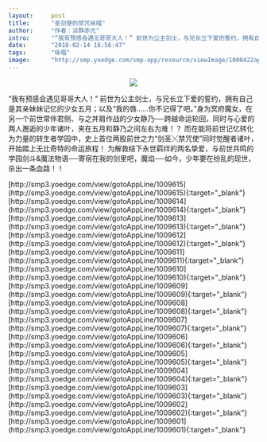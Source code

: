 ```yaml
---
layout:     post
title:      "圣剑使的禁咒咏唱"
author:     "作者：淡群赤光"
intro:      "“我有预感会遇见哥哥大人！” 前世为公主剑士，与兄长立下爱的誓约，拥有自己是其亲妹妹记忆的少女五月；以及“我的唇……你不记得了吧。”身为冥府魔女，在另一个前世常伴君侧、与之并肩作战的少女静乃──跨越命运轮回，同时与心爱的两人邂逅的少年诸叶，夹在五月和静乃之间左右为难！？ 而在能将前世记忆转化为力量的转生者学园中，史上首位两股前世之力“剑圣╳禁咒使”同时觉醒者诸叶，开始踏上无比奇特的命运旅程！ 为解救结下永世羁绊的两名挚爱，与前世共鸣的学园剑斗&魔法物语──寄宿在我的剑里吧，魔焰──如今，少年要在纷乱的现世，杀出一条血路！！"
date:       "2018-02-14 16:56:47"
tags:       "咏唱"
image:      "http://smp.yoedge.com/smp-app/resource/viewImage/1000422appline.png"
---
```

<div style="text-align: center">
<p><img src="http://smp.yoedge.com/smp-app/resource/viewImage/1000422appline.png"/></p>
</div>
<p class="post-meta">
<span>“我有预感会遇见哥哥大人！” 前世为公主剑士，与兄长立下爱的誓约，拥有自己是其亲妹妹记忆的少女五月；以及“我的唇……你不记得了吧。”身为冥府魔女，在另一个前世常伴君侧、与之并肩作战的少女静乃──跨越命运轮回，同时与心爱的两人邂逅的少年诸叶，夹在五月和静乃之间左右为难！？ 而在能将前世记忆转化为力量的转生者学园中，史上首位两股前世之力“剑圣╳禁咒使”同时觉醒者诸叶，开始踏上无比奇特的命运旅程！ 为解救结下永世羁绊的两名挚爱，与前世共鸣的学园剑斗&魔法物语──寄宿在我的剑里吧，魔焰──如今，少年要在纷乱的现世，杀出一条血路！！</span>
</p>
[http://smp3.yoedge.com/view/gotoAppLine/1009615](http://smp3.yoedge.com/view/gotoAppLine/1009615){:target="_blank"}
[http://smp3.yoedge.com/view/gotoAppLine/1009614](http://smp3.yoedge.com/view/gotoAppLine/1009614){:target="_blank"}
[http://smp3.yoedge.com/view/gotoAppLine/1009613](http://smp3.yoedge.com/view/gotoAppLine/1009613){:target="_blank"}
[http://smp3.yoedge.com/view/gotoAppLine/1009612](http://smp3.yoedge.com/view/gotoAppLine/1009612){:target="_blank"}
[http://smp3.yoedge.com/view/gotoAppLine/1009611](http://smp3.yoedge.com/view/gotoAppLine/1009611){:target="_blank"}
[http://smp3.yoedge.com/view/gotoAppLine/1009610](http://smp3.yoedge.com/view/gotoAppLine/1009610){:target="_blank"}
[http://smp3.yoedge.com/view/gotoAppLine/1009609](http://smp3.yoedge.com/view/gotoAppLine/1009609){:target="_blank"}
[http://smp3.yoedge.com/view/gotoAppLine/1009608](http://smp3.yoedge.com/view/gotoAppLine/1009608){:target="_blank"}
[http://smp3.yoedge.com/view/gotoAppLine/1009607](http://smp3.yoedge.com/view/gotoAppLine/1009607){:target="_blank"}
[http://smp3.yoedge.com/view/gotoAppLine/1009606](http://smp3.yoedge.com/view/gotoAppLine/1009606){:target="_blank"}
[http://smp3.yoedge.com/view/gotoAppLine/1009605](http://smp3.yoedge.com/view/gotoAppLine/1009605){:target="_blank"}
[http://smp3.yoedge.com/view/gotoAppLine/1009604](http://smp3.yoedge.com/view/gotoAppLine/1009604){:target="_blank"}
[http://smp3.yoedge.com/view/gotoAppLine/1009603](http://smp3.yoedge.com/view/gotoAppLine/1009603){:target="_blank"}
[http://smp3.yoedge.com/view/gotoAppLine/1009602](http://smp3.yoedge.com/view/gotoAppLine/1009602){:target="_blank"}
[http://smp3.yoedge.com/view/gotoAppLine/1009601](http://smp3.yoedge.com/view/gotoAppLine/1009601){:target="_blank"}


